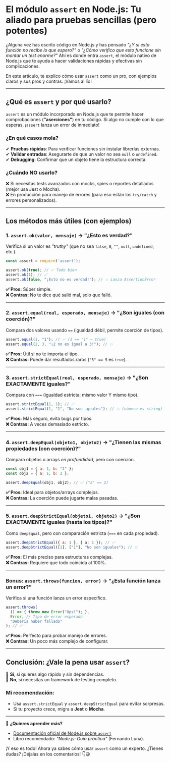 # **El módulo `assert` en Node.js: Tu aliado para pruebas sencillas (pero potentes)**  

¿Alguna vez has escrito código en Node.js y has pensado *"¿Y si esta función no recibe lo que espero?"* o *"¿Cómo verifico que esto funcione sin montar un test enorme?"* Ahí es donde entra `assert`, el módulo nativo de Node.js que te ayuda a hacer validaciones rápidas y efectivas sin complicaciones.  

En este artículo, te explico cómo usar `assert` como un pro, con ejemplos claros y sus pros y contras. ¡Vamos al lío!  

---  

## **¿Qué es `assert` y por qué usarlo?**  

`assert` es un módulo incorporado en Node.js que te permite hacer comprobaciones (**"aserciones"**) en tu código. Si algo no cumple con lo que esperas, ¡`assert` lanza un error de inmediato!  

### **¿En qué casos mola?**  
✔ **Pruebas rápidas**: Para verificar funciones sin instalar librerías externas.  
✔ **Validar entradas**: Asegurarte de que un valor no sea `null` o `undefined`.  
✔ **Debugging**: Confirmar que un objeto tiene la estructura correcta.  

### **¿Cuándo NO usarlo?**  
❌ Si necesitas tests avanzados con mocks, spies o reportes detallados (mejor usa Jest o Mocha).  
❌ En producción para manejo de errores (para eso están los `try/catch` y errores personalizados).  

---  

## **Los métodos más útiles (con ejemplos)**  

### **1. `assert.ok(valor, mensaje)` → "¿Esto es verdad?"**  
Verifica si un valor es *"truthy"* (que no sea `false`, `0`, `""`, `null`, `undefined`, etc.).  

```javascript
const assert = require('assert');  

assert.ok(true); // ✅ Todo bien  
assert.ok(1); // ✅  
assert.ok(false, "¡Esto no es verdad!"); // 💥 Lanza AssertionError  
```  

**✅ Pros:** Súper simple.  
**❌ Contras:** No te dice qué salió mal, solo que falló.  

---  

### **2. `assert.equal(real, esperado, mensaje)` → "¿Son iguales (con coerción)?"**  
Compara dos valores usando `==` (igualdad débil, permite coerción de tipos).  

```javascript
assert.equal(1, "1"); // ✅ (1 == "1" → true)  
assert.equal(2, 3, "¡2 no es igual a 3!"); // 💥  
```  

**✅ Pros:** Útil si no te importa el tipo.  
**❌ Contras:** Puede dar resultados raros (`"5" == 5` es `true`).  

---  

### **3. `assert.strictEqual(real, esperado, mensaje)` → "¿Son EXACTAMENTE iguales?"**  
Compara con `===` (igualdad estricta: mismo valor Y mismo tipo).  

```javascript
assert.strictEqual(1, 1); // ✅  
assert.strictEqual(1, "1", "No son iguales"); // 💥 (número vs string)  
```  

**✅ Pros:** Más seguro, evita bugs por tipos.  
**❌ Contras:** A veces demasiado estricto.  

---  

### **4. `assert.deepEqual(objeto1, objeto2)` → "¿Tienen las mismas propiedades (con coerción)?"**  
Compara objetos o arrays *en profundidad*, pero con coerción.  

```javascript
const obj1 = { a: 1, b: "2" };  
const obj2 = { a: 1, b: 2 };  

assert.deepEqual(obj1, obj2); // ✅ ("2" == 2)  
```  

**✅ Pros:** Ideal para objetos/arrays complejos.  
**❌ Contras:** La coerción puede jugarte malas pasadas.  

---  

### **5. `assert.deepStrictEqual(objeto1, objeto2)` → "¿Son EXACTAMENTE iguales (hasta los tipos)?"**  
Como `deepEqual`, pero con comparación estricta (`===` en cada propiedad).  

```javascript
assert.deepStrictEqual({ a: 1 }, { a: 1 }); // ✅  
assert.deepStrictEqual([1], ["1"], "No son iguales"); // 💥  
```  

**✅ Pros:** El más preciso para estructuras complejas.  
**❌ Contras:** Requiere que todo coincida al 100%.  

---  

### **Bonus: `assert.throws(funcion, error)` → "¿Esta función lanza un error?"**  
Verifica si una función lanza un error específico.  

```javascript
assert.throws(  
  () => { throw new Error("Ups!"); },  
  Error, // Tipo de error esperado  
  "Debería haber fallado"  
); // ✅  
```  

**✅ Pros:** Perfecto para probar manejo de errores.  
**❌ Contras:** Un poco más complejo de configurar.  

---  

## **Conclusión: ¿Vale la pena usar `assert`?**  

🔹 **Sí**, si quieres algo rápido y sin dependencias.  
🔹 **No**, si necesitas un framework de testing completo.  

### **Mi recomendación:**  
- Usa `assert.strictEqual` y `assert.deepStrictEqual` para evitar sorpresas.  
- Si tu proyecto crece, migra a **Jest** o **Mocha**.  

---  

🚀 **¿Quieres aprender más?**  
- [Documentación oficial de Node.js sobre `assert`](https://nodejs.org/api/assert.html)  
- Libro recomendado: *"Node.js: Guía práctica"* (Fernando Luna).  

¡Y eso es todo! Ahora ya sabes cómo usar `assert` como un experto. ¿Tienes dudas? ¡Déjalas en los comentarios! 👇😃
